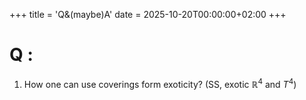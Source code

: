 +++
title = 'Q&(maybe)A'
date = 2025-10-20T00:00:00+02:00
+++

# Q :

1. How one can use coverings form exoticity? (SS, exotic $\mathbb{R}^4$ and $T^4$)

